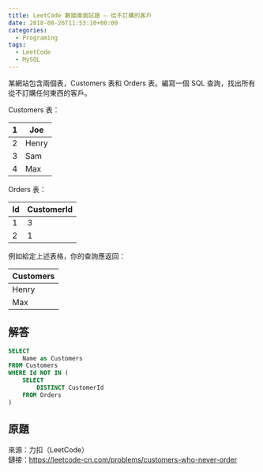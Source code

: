 ```yaml
---
title: LeetCode 數據庫面試題 – 從不訂購的客戶
date: 2018-08-26T11:53:10+00:00
categories:
  - Programing
tags:
  - LeetCode
  - MySQL
---
```


某網站包含兩個表，Customers 表和 Orders 表。編寫一個 SQL 查詢，找出所有從不訂購任何東西的客戶。

<!--more-->

Customers 表：

| 1 | Joe   |
| - | ----- |
| 2 | Henry |
| 3 | Sam   |
| 4 | Max   |

Orders 表：

| Id | CustomerId |
| -- | ---------- |
| 1  | 3          |
| 2  | 1          |

例如給定上述表格，你的查詢應返回：

| Customers |
| --------- |
| Henry     |
| Max       |

## 解答

```sql
SELECT
    Name as Customers
FROM Customers
WHERE Id NOT IN (
    SELECT
        DISTINCT CustomerId
    FROM Orders
)
```

## 原題

來源：力扣（LeetCode）  
鏈接：<https://leetcode-cn.com/problems/customers-who-never-order>
